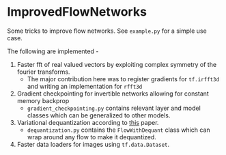 # ImprovedFlowNetworks
Some tricks to improve flow networks. See `example.py` for a simple use case.

The following are implemented - 
1. Faster fft of real valued vectors by exploiting complex symmetry of the fourier transforms. 
	* The major contribution here was to register gradients for `tf.irfft3d` and writing an implementation for `rfft3d`
2. Gradient checkpointing for invertible networks allowing for constant memory backprop
	* `gradient_checkpointing.py` contains relevant layer and model classes which can be generalized to other models.
3. Variational dequantization according to [this](https://arxiv.org/abs/1902.00275) paper.
	* `dequantization.py` contains the `FlowWithDequant` class which can wrap around any flow to make it dequantized.
4. Faster data loaders for images using `tf.data.Dataset`.
